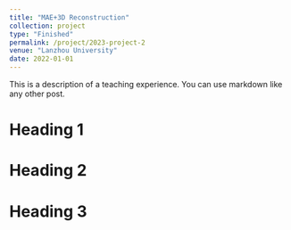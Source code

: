 ```yaml
---
title: "MAE+3D Reconstruction"
collection: project
type: "Finished"
permalink: /project/2023-project-2
venue: "Lanzhou University"
date: 2022-01-01
---
```


This is a description of a teaching experience. You can use markdown like any other post.

Heading 1
======

Heading 2
======

Heading 3
======
